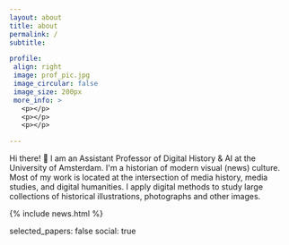 ```yaml
---
layout: about
title: about
permalink: /
subtitle:

profile:
 align: right
 image: prof_pic.jpg
 image_circular: false
 image_size: 200px
 more_info: >
   <p></p>
   <p></p>
   <p></p>

---
```


Hi there! 👋 I am an Assistant Professor of Digital History & AI at the University of Amsterdam. I'm a historian of modern visual (news) culture. Most of my work is located at the intersection of media history, media studies, and digital humanities. I apply digital methods to study large collections of historical illustrations, photographs and other images.

{% include news.html %}

selected_papers: false
social: true